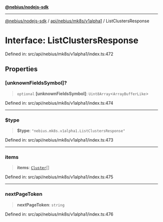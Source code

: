 [**@nebius/nodejs-sdk**](../../../../../README.md)

---

[@nebius/nodejs-sdk](../../../../../README.md) / [api/nebius/mk8s/v1alpha1](../README.md) / ListClustersResponse

# Interface: ListClustersResponse

Defined in: src/api/nebius/mk8s/v1alpha1/index.ts:472

## Properties

### \[unknownFieldsSymbol\]?

> `optional` **\[unknownFieldsSymbol\]**: `Uint8Array`\<`ArrayBufferLike`\>

Defined in: src/api/nebius/mk8s/v1alpha1/index.ts:474

---

### $type

> **$type**: `"nebius.mk8s.v1alpha1.ListClustersResponse"`

Defined in: src/api/nebius/mk8s/v1alpha1/index.ts:473

---

### items

> **items**: [`Cluster`](Cluster.md)[]

Defined in: src/api/nebius/mk8s/v1alpha1/index.ts:475

---

### nextPageToken

> **nextPageToken**: `string`

Defined in: src/api/nebius/mk8s/v1alpha1/index.ts:476
